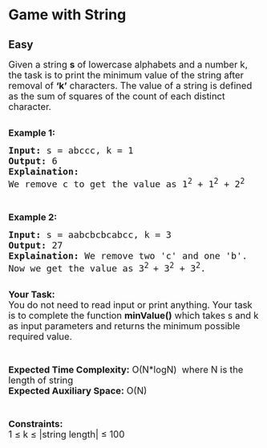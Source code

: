 # Game with String
## Easy 
<div class="problem-statement">
                <p></p><p><span style="font-size:18px">Given a string <strong>s</strong> of lowercase alphabets and a number k, the task is to print the minimum value of the string after removal of <strong>‘k’</strong> characters. The value of a string is defined as the sum of squares of the count of each distinct character.</span><br>
&nbsp;</p>

<p><strong><span style="font-size:18px">Example 1:</span></strong></p>

<pre style="position: relative;"><span style="font-size:18px"><strong>Input:</strong> s = abccc, k = 1
<strong>Output:</strong> 6
<strong>Explaination:
</strong>We remove c to get the value as 1<sup>2</sup></span><span style="font-size:18px"> + 1<sup>2</sup></span><span style="font-size:18px"> + 2<sup>2</sup></span>
<div class="open_grepper_editor" title="Edit &amp; Save To Grepper"></div></pre>

<p>&nbsp;</p>

<p><strong><span style="font-size:18px">Example 2:</span></strong></p>

<pre style="position: relative;"><span style="font-size:18px"><strong>Input: </strong>s = aabcbcbcabcc, k = 3
<strong>Output:</strong> 27
<strong>Explaination:</strong> We remove two 'c' and one 'b'. 
Now we get the value as 3<sup>2 </sup>+ 3<sup>2</sup> + 3<sup>2</sup>.</span><div class="open_grepper_editor" title="Edit &amp; Save To Grepper"></div></pre>

<p><br>
<span style="font-size:18px"><strong>Your Task:</strong><br>
You do not need to read input or print anything. Your task is to complete the function <strong>minValue()</strong> which takes s and k as input parameters and returns the minimum possible required value.</span></p>

<p>&nbsp;</p>

<p><span style="font-size:18px"><strong>Expected Time Complexity:</strong> O(N*logN)&nbsp; where N is the length of string<br>
<strong>Expected Auxiliary Space:</strong> O(N)</span></p>

<p>&nbsp;</p>

<p><span style="font-size:18px"><strong>Constraints:</strong><br>
1 ≤ k ≤ |string length| ≤ 100</span></p>
 <p></p>
            </div>